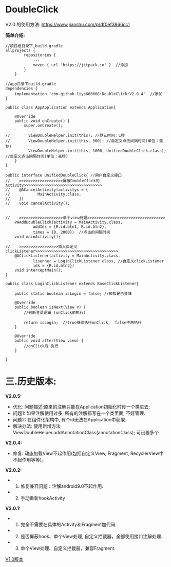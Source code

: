 # DoubleClick
V2.0 的使用方法: https://www.jianshu.com/p/df0ef3866cc1

**简单介绍:**
```
//项目根目录下,build.gradle
allprojects {
		repositories {
			...
			maven { url 'https://jitpack.io' }  //添加
		}
	}
```
```
//app目录下build.gradle
dependencies {
    implementation 'com.github.liys666666:DoubleClick:V2.0.4'  //添加
}
```
```
public class AppApplication extends Application{

    @Override
    public void onCreate() {
        super.onCreate();

//        ViewDoubleHelper.init(this); //默认时间：1秒
//        ViewDoubleHelper.init(this, 500); //自定义点击间隔时间(单位：毫秒)
          ViewDoubleHelper.init(this, 1000, UnifiedDoubleClick.class); //自定义点击间隔时间(单位：毫秒)
    }
}
```

```
public interface UnifiedDoubleClick{ //用户自定义接口
//    >>>>>>>>>>>>>>>>>>>屏蔽DoubleClick的Activity>>>>>>>>>>>>>>>>>>>>>>>>>>>>>>>>>>
//    @ACancelActivity(activitys = {
//            MainActivity.class,
//    })
//    void cancelActivity();


//    >>>>>>>>>>>>>>>>>>>单个view处理>>>>>>>>>>>>>>>>>>>>>>>>>>>>>>>>>>
    @AAddDoubleClick(activity = MainActivity.class,
            addIds = {R.id.btn1, R.id.btn2},
            times = {0, 2000})  //点击的间隔时间
    void mainActivity();

//    >>>>>>>>>>>>>>>>>插入自定义clickListener>>>>>>>>>>>>>>>>>>>>>>>>>>>>>>>>>>>>
    @AClickListener(activity = MainActivity.class,
            lisenner = LoginClickListener.class, //自定义clickListener
            ids = {R.id.btn2})
    void interceptMain();
}
```

```
public class LoginClickListener extends BaseClickListener{

    public static boolean isLogin = false; //模拟是否登陆

    @Override
    public boolean isNext(View v) {
        //判断登录逻辑 (onClick前执行)

        return isLogin;  //true继续执行onClick,  false不再执行
    }

    @Override
    public void after(View view) {
        //onClick后 执行
    }

}
```

# 三.历史版本:
**V2.0.5:**	
* 优化: 问题描述:原来的注解只能在Application初始化时传一个类进去;
* 问题1: 如果注解使用过多, 所有的注解都写在一个类里面, 不好管理.
* 问题2: 在组件化架构中, 有个id无法在Application中获取.
* 解决办法: 使用新增方法 ViewDoubleHelper.addAnnotationClass(annotationClass); 可设置多个

**V2.0.4:**	
* 修复: 动态加载View不起作用(包括自定义View, Fragment, RecyclerView中不起作用等等)。

**V2.0.2:**	
* 1. 修复兼容问题：注解android9.0不起作用.
* 2. 手动重新hookActivity

**V2.0.1:**     
* 1. 完全不需要在具体的Activity和Fragment加代码.
* 2. 是否屏蔽hook、单个View处理, 自定义拦截器，全部使用接口注解处理.
* 3. 单个View处理、自定义拦截器，兼容Fragment.

[V1.0版本](https://github.com/liys666666/DoubleClick/blob/master/README1.0.4.md)

